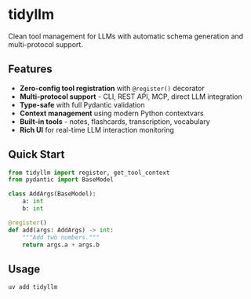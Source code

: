 # tidyllm

Clean tool management for LLMs with automatic schema generation and multi-protocol support.

## Features

- **Zero-config tool registration** with `@register()` decorator
- **Multi-protocol support** - CLI, REST API, MCP, direct LLM integration
- **Type-safe** with full Pydantic validation
- **Context management** using modern Python contextvars
- **Built-in tools** - notes, flashcards, transcription, vocabulary
- **Rich UI** for real-time LLM interaction monitoring

## Quick Start

```python
from tidyllm import register, get_tool_context
from pydantic import BaseModel

class AddArgs(BaseModel):
    a: int
    b: int

@register()
def add(args: AddArgs) -> int:
    """Add two numbers."""
    return args.a + args.b
```

## Usage
```bash
uv add tidyllm
```